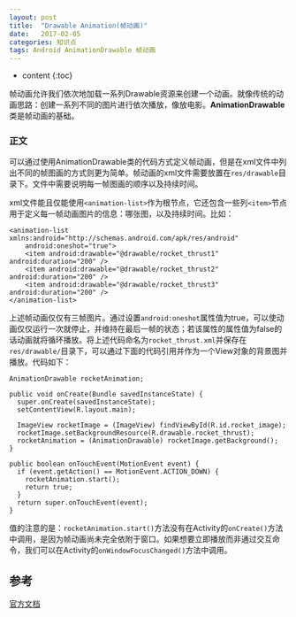 ```yaml
---
layout: post
title:  "Drawable Animation(帧动画)"
date:   2017-02-05
categories: 知识点
tags: Android AnimationDrawable 帧动画
---
```


* content
{:toc}

帧动画允许我们依次地加载一系列Drawable资源来创建一个动画。就像传统的动画思路：创建一系列不同的图片进行依次播放，像放电影。**AnimationDrawable**类是帧动画的基础。




### 正文

可以通过使用AnimationDrawable类的代码方式定义帧动画，但是在xml文件中列出不同的帧图画的方式则更为简单。帧动画的xml文件需要放置在`res/drawable`目录下。文件中需要说明每一帧图画的顺序以及持续时间。

xml文件能且仅能使用`<animation-list>`作为根节点，它还包含一些列`<item>`节点用于定义每一帧动画图片的信息：哪张图，以及持续时间。比如：

    <animation-list xmlns:android="http://schemas.android.com/apk/res/android"
    	android:oneshot="true">
    	<item android:drawable="@drawable/rocket_thrust1" android:duration="200" />
    	<item android:drawable="@drawable/rocket_thrust2" android:duration="200" />
    	<item android:drawable="@drawable/rocket_thrust3" android:duration="200" />
    </animation-list>

上述帧动画仅仅有三帧图片。通过设置`android:oneshot`属性值为true，可以使动画仅仅运行一次就停止，并维持在最后一帧的状态；若该属性的属性值为false的话动画就将循环播放。将上述代码命名为`rocket_thrust.xml`并保存在`res/drawable/`目录下，可以通过下面的代码引用并作为一个View对象的背景图并播放。代码如下：

    AnimationDrawable rocketAnimation;
    
    public void onCreate(Bundle savedInstanceState) {
      super.onCreate(savedInstanceState);
      setContentView(R.layout.main);
    
      ImageView rocketImage = (ImageView) findViewById(R.id.rocket_image);
      rocketImage.setBackgroundResource(R.drawable.rocket_thrust);
      rocketAnimation = (AnimationDrawable) rocketImage.getBackground();
    }
    
    public boolean onTouchEvent(MotionEvent event) {
      if (event.getAction() == MotionEvent.ACTION_DOWN) {
    	rocketAnimation.start();
    	return true;
      }
      return super.onTouchEvent(event);
    }

值的注意的是：`rocketAnimation.start()`方法没有在Activity的`onCreate()`方法中调用，是因为帧动画尚未完全依附于窗口。如果想要立即播放而非通过交互命令，我们可以在Activity的`onWindowFocusChanged()`方法中调用。 

## 参考

[官方文档](https://developer.android.google.cn/guide/topics/graphics/drawable-animation.html)